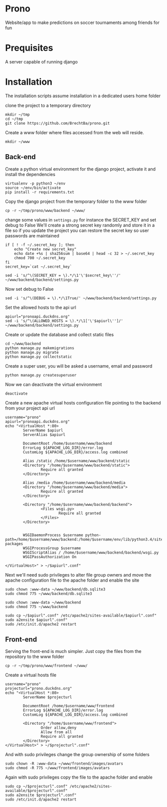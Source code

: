 Prono
=====

Website/app to make predictions on soccer tournaments among friends for fun


# Prequisites
A server capable of running django
	

# Installation
The installation scripts assume installation in a dedicated users home folder

clone the project to a temporary directory
```
mkdir ~/tmp
cd ~/tmp
git clone https://github.com/BrechtBa/prono.git
```

Create a www folder where files accessed from the web will reside.
```
mkdir ~/www
```


## Back-end
Create a python virtual environment for the django project, activate it and install the dependencies
```
virtualenv -p python3 ~/env
source ~/env/bin/activate
pip install -r requirements.txt
```

Copy the django project from the temporary folder to the www folder
```
cp -r ~/tmp/prono/www/backend ~/www/
```

change some values in `settings.py` for instance the SECRET_KEY and set debug to False
We'll create a strong secret key randomly and store it in a file so if you update the project you can restore the secret key so user passwords are maintained
```
if [ ! -f ~/.secret_key ]; then
    echo "Create new secret_key"
	echo date +%s | sha256sum | base64 | head -c 32 > ~/.secret_key	
	chmod 700 ~/.secret_key
fi
secret_key=`cat ~/.secret_key`

sed -i 's/^\(SECRET_KEY = \).*/\1'\'$secret_key\''/' ~/www/backend/backend/settings.py
```

Now set debug to False
```
sed -i 's/^\(DEBUG = \).*/\1True/' ~/www/backend/backend/settings.py
```

Set the allowed hosts to the api url
```
apiurl="pronoapi.duckdns.org"
sed -i 's/^\(ALLOWED_HOSTS = \).*/\1['\'$apiurl\'']/' ~/www/backend/backend/settings.py
```

Create or update the database and collect static files
```
cd ~/www/backend
python manage.py makemigrations
python manage.py migrate
python manage.py collectstatic
```

Create a super user, you will be asked a username, email and password
```
python manage.py createsuperuser
```

Now we can deactivate the virtual environment
```
deactivate
```

Create a new apache virtual hosts configuration file pointing to the backend
from your project api url
```
username="prono"
apiurl="pronoapi.duckdns.org"
echo "<VirtualHost *:80>
        ServerName $apiurl
        ServerAlias $apiurl

        DocumentRoot /home/$username/www/backend
        ErrorLog ${APACHE_LOG_DIR}/error.log
        CustomLog ${APACHE_LOG_DIR}/access.log combined
        
		Alias /static /home/$username/www/backend/static
        <Directory "/home/$username/www/backend/static">
                Require all granted
        </Directory>

		Alias /media /home/$username/www/backend/media
        <Directory "/home/$username/www/backend/media">
                Require all granted
        </Directory>

        <Directory "/home/$username/www/backend/backend">
                <Files wsgi.py>
                        Require all granted
                </Files>
        </Directory>


        WSGIDaemonProcess $username python-path=/home/$username/www/backend:/home/$username/env/lib/python3.4/site-packages
        WSGIProcessGroup $username
        WSGIScriptAlias / /home/$username/www/backend/backend/wsgi.py
		WSGIPassAuthorization On

</VirtualHost>" > ~/$apiurl".conf"
```

Next we'll need sudo privileges to alter file group owners and move the apache configuration file to the apache folder and enable the site
```
sudo chown :www-data ~/www/backend/db.sqlite3
sudo chmod 775 ~/www/backend/db.sqlite3

sudo chown :www-data ~/www/backend
sudo chmod 775 ~/www/backend

sudo cp ~/$apiurl".conf" /etc/apache2/sites-available/$apiurl".conf"
sudo a2ensite $apiurl".conf"
sudo /etc/init.d/apache2 restart
```


## Front-end
Serving the front-end is much simpler. Just copy the files from the repository to the www folder
```
cp -r ~/tmp/prono/www/frontend ~/www/
```

Create a virtual hosts file
```
username="prono"
projecturl="prono.duckdns.org"
echo "<VirtualHost *:80>
        ServerName $projecturl

        DocumentRoot /home/$username/www/frontend
        ErrorLog ${APACHE_LOG_DIR}/error.log
        CustomLog ${APACHE_LOG_DIR}/access.log combined

        <Directory "/home/$username/www/frontend">
                Order allow,deny
                Allow from all
                Require all granted
        </Directory>
</VirtualHost>" > ~/$projecturl".conf"
```

And with sudo privileges change the group ownership of some folders
```
sudo chown -R :www-data ~/www/frontend/images/avatars
sudo chmod -R 775 ~/www/frontend/images/avatars
```


Again with sudo privileges copy the file to the apache folder and enable
```
sudo cp ~/$projecturl".conf" /etc/apache2/sites-available/$projecturl".conf"
sudo a2ensite $projecturl".conf"
sudo /etc/init.d/apache2 restart
```




